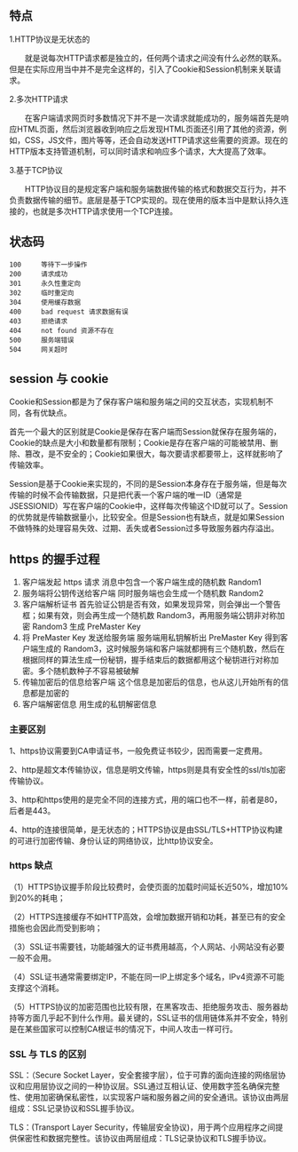## 特点

1.HTTP协议是无状态的

　　就是说每次HTTP请求都是独立的，任何两个请求之间没有什么必然的联系。但是在实际应用当中并不是完全这样的，引入了Cookie和Session机制来关联请求。

2.多次HTTP请求

　　在客户端请求网页时多数情况下并不是一次请求就能成功的，服务端首先是响应HTML页面，然后浏览器收到响应之后发现HTML页面还引用了其他的资源，例如，CSS，JS文件，图片等等，还会自动发送HTTP请求这些需要的资源。现在的HTTP版本支持管道机制，可以同时请求和响应多个请求，大大提高了效率。

3.基于TCP协议

　　HTTP协议目的是规定客户端和服务端数据传输的格式和数据交互行为，并不负责数据传输的细节。底层是基于TCP实现的。现在使用的版本当中是默认持久连接的，也就是多次HTTP请求使用一个TCP连接。


## 状态码

```
100     等待下一步操作
200     请求成功
301     永久性重定向
302     临时重定向
304     使用缓存数据
400     bad request 请求数据有误
403     拒绝请求
404     not found 资源不存在
500     服务端错误
504     网关超时
```

## session 与 cookie

Cookie和Session都是为了保存客户端和服务端之间的交互状态，实现机制不同，各有优缺点。

首先一个最大的区别就是Cookie是保存在客户端而Session就保存在服务端的，Cookie的缺点是大小和数量都有限制；Cookie是存在客户端的可能被禁用、删除、篡改，是不安全的；Cookie如果很大，每次要请求都要带上，这样就影响了传输效率。

Session是基于Cookie来实现的，不同的是Session本身存在于服务端，但是每次传输的时候不会传输数据，只是把代表一个客户端的唯一ID（通常是JSESSIONID）写在客户端的Cookie中，这样每次传输这个ID就可以了。Session的优势就是传输数据量小，比较安全。但是Session也有缺点，就是如果Session不做特殊的处理容易失效、过期、丢失或者Session过多导致服务器内存溢出。

## https 的握手过程

1. 客户端发起 https 请求
   消息中包含一个客户端生成的随机数 Random1
2. 服务端将公钥传送给客户端
   同时服务端也会生成一个随机数 Random2
3. 客户端解析证书
   首先验证公钥是否有效，如果发现异常，则会弹出一个警告框；如果有效，则会再生成一个随机数 Random3，再用服务端公钥非对称加密 Random3 生成 PreMaster Key
4. 将 PreMaster Key 发送给服务端
   服务端用私钥解析出 PreMaster Key 得到客户端生成的 Random3，这时候服务端和客户端就都拥有三个随机数，然后在根据同样的算法生成一份秘钥，握手结束后的数据都用这个秘钥进行对称加密。多个随机数种子不容易被破解
5. 传输加密后的信息给客户端
   这个信息是加密后的信息，也从这儿开始所有的信息都是加密的
6. 客户端解密信息
   用生成的私钥解密信息

### 主要区别

1、https协议需要到CA申请证书，一般免费证书较少，因而需要一定费用。

2、http是超文本传输协议，信息是明文传输，https则是具有安全性的ssl/tls加密传输协议。

3、http和https使用的是完全不同的连接方式，用的端口也不一样，前者是80，后者是443。

4、http的连接很简单，是无状态的；HTTPS协议是由SSL/TLS+HTTP协议构建的可进行加密传输、身份认证的网络协议，比http协议安全。

### https 缺点

（1）HTTPS协议握手阶段比较费时，会使页面的加载时间延长近50%，增加10%到20%的耗电；

（2）HTTPS连接缓存不如HTTP高效，会增加数据开销和功耗，甚至已有的安全措施也会因此而受到影响；

（3）SSL证书需要钱，功能越强大的证书费用越高，个人网站、小网站没有必要一般不会用。

（4）SSL证书通常需要绑定IP，不能在同一IP上绑定多个域名，IPv4资源不可能支撑这个消耗。

（5）HTTPS协议的加密范围也比较有限，在黑客攻击、拒绝服务攻击、服务器劫持等方面几乎起不到什么作用。最关键的，SSL证书的信用链体系并不安全，特别是在某些国家可以控制CA根证书的情况下，中间人攻击一样可行。

### SSL 与 TLS 的区别

SSL：（Secure Socket Layer，安全套接字层），位于可靠的面向连接的网络层协议和应用层协议之间的一种协议层。SSL通过互相认证、使用数字签名确保完整性、使用加密确保私密性，以实现客户端和服务器之间的安全通讯。该协议由两层组成：SSL记录协议和SSL握手协议。

TLS：(Transport Layer Security，传输层安全协议)，用于两个应用程序之间提供保密性和数据完整性。该协议由两层组成：TLS记录协议和TLS握手协议。
